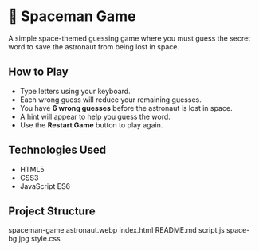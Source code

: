 # 🚀 Spaceman Game

A simple space-themed guessing game where you must guess the secret word to save the astronaut from being lost in space.


## How to Play
- Type letters using your keyboard.
- Each wrong guess will reduce your remaining guesses.
- You have **6 wrong guesses** before the astronaut is lost in space.
- A hint will appear to help you guess the word.
- Use the **Restart Game** button to play again.

## Technologies Used
- HTML5
- CSS3
- JavaScript ES6

## Project Structure
spaceman-game
astronaut.webp
index.html
README.md
script.js
space-bg.jpg
style.css


